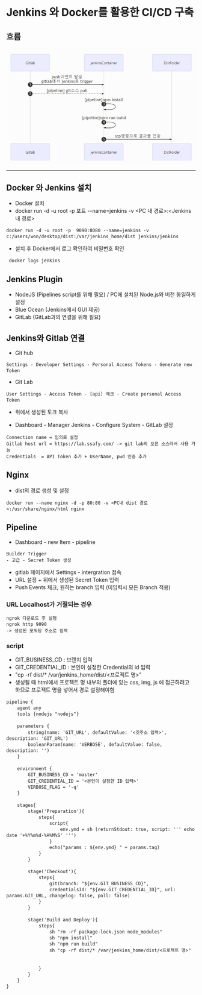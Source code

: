 # Jenkins 와 Docker를 활용한 CI/CD 구축


## 흐름
![이미지](https://github.com/shining8543/TIL/blob/5266d53f6b4fb811ef963238895256542852455e/Jenkins/img/sequence.png)

--------


## Docker 와 Jenkins 설치
- Docker 설치
- docker run -d -u root -p 포트 --name=jenkins -v <PC 내 경로>:<Jenkins 내 경로>
```
docker run -d -u root -p  9090:8080 --name=jenkins -v c:/users/won/desktop/dist:/var/jenkins_home/dist jenkins/jenkins
```
- 설치 후 Docker에서 로그 확인하여 비밀번호 확인
```
 docker logs jenkins
 ```
 
## Jenkins Plugin
- NodeJS (Pipelines script를 위해 필요) / PC에 설치된 Node.js와 버전 동일하게 설정
- Blue Ocean (Jenkins에서 GUI 제공)
- GitLab (GitLab과의 연결을 위해 필요)

  
## Jenkins와 Gitlab 연결
- Git hub
```
Settings - Developer Settings - Personal Access Tokens - Generate new Token
```
- Git Lab
```
User Settings - Access Token - [api] 체크 - Create personal Access Token
```
- 위에서 생성된 토크 복사

- Dashboard - Manager Jenkins - Configure System - GitLab 설정
```
Connection name = 임의로 설정
Gitlab host url = https://lab.ssafy.com/ -> git lab의 오픈 소스라서 사용 가능
Credentials  = API Token 추가 + UserName, pwd 인증 추가
```

## Nginx
- dist의 경로 생성 및 설정
```
docker run --name nginx -d -p 80:80 -v <PC내 dist 경로>:/usr/share/nginx/html nginx
```

## Pipeline
- Dashboard -  new Item - pipeline
```
Builder Trigger 
- 고급 - Secret Token 생성
```
- gitlab 페이지에서 Settings - intergration 접속 
- URL 설정 + 위에서 생성된 Secret Token 입력
- Push Events 체크, 원하는 branch 입력 (미입력시 모든 Branch 적용)
### URL Localhost가 거절되는 경우
 
```
ngrok 다운로드 후 실행
ngrok http 9090
-> 생성된 포워딩 주소로 입력
```

### script
- GIT_BUSINESS_CD : 브랜치 입력
- GIT_CREDENTIAL_ID : 본인이 설정한 Credential의 id 입력
- "cp -rf dist/* /var/jenkins_home/dist/<프로젝트 명>"
- 생성될 때 html에서 프로젝트 명 내부의 폴더에 있는 css, img, js 에 접근하려고 하므로 프로젝트 명을 넣어서 경로 설정해야함
```
pipeline {
    agent any
    tools {nodejs "nodejs"}

    parameters {
        string(name: 'GIT_URL', defaultValue: '<깃주소 입력>', description: 'GIT_URL')
        booleanParam(name: 'VERBOSE', defaultValue: false, description: '')
    }

    environment {
        GIT_BUSINESS_CD = 'master'
        GIT_CREDENTIAL_ID = '<본인이 설정한 ID 입력>'
        VERBOSE_FLAG = '-q'
    }

    stages{
        stage('Preparation'){
            steps{
                script{
                    env.ymd = sh (returnStdout: true, script: ''' echo date '+%Y%m%d-%H%M%S' ''')
                }
                echo("params : ${env.ymd} " + params.tag)
            }
        }

        stage('Checkout'){
            steps{
                git(branch: "${env.GIT_BUSINESS_CD}",
                credentialsId: "${env.GIT_CREDENTIAL_ID}", url: params.GIT_URL, changelog: false, poll: false)
            }
        }

        stage('Build and Deploy'){
            steps{
                sh "rm -rf package-lock.json node_modules"
                sh "npm install"
                sh "npm run build"
                sh "cp -rf dist/* /var/jenkins_home/dist/<프로젝트 명>"
                
                
            }
        }
    }
}

```